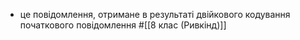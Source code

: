 - це повідомлення, отримане в результаті двійкового кодування початкового повідомлення
  #[[8 клас (Ривкінд)]]